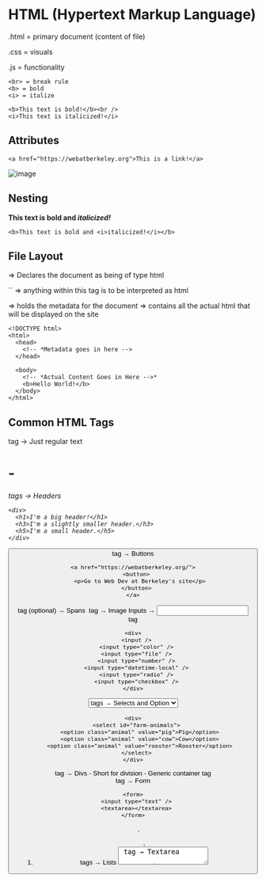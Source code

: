 # HTML (Hypertext Markup Language)
.html = primary document (content of file)

.css = visuals

.js = functionality

```
<br> = break rule
<b> = bold
<i> = italize

<b>This text is bold!</b><br />
<i>This text is italicized!</i>
```

## Attributes
```
<a href="https://webatberkeley.org">This is a link!</a>
```

![image](https://github.com/user-attachments/assets/a0af4f80-ebec-4c19-9735-ef25742c8c37)

## Nesting
<b>This text is bold and <i>italicized!</i></b>
```
<b>This text is bold and <i>italicized!</i></b>
```

## File Layout
<!DOCTYPE html> ⇒ Declares the document as being of type html

<p> <html>`` ⇒ anything within this tag is to be interpreted as html </p>
  
<head> ⇒ holds the metadata for the document
  
<body> ⇒ contains all the actual html that will be displayed on the site

```
<!DOCTYPE html>
<html>
  <head>
    <!-- *Metadata goes in here -->
  </head>

  <body>
    <!-- *Actual Content Goes in Here -->*
    <b>Hello World!</b>
  </body>
</html>
```

## Common HTML Tags
<p> tag → Just regular text
<h1> - <h6> tags → Headers

```
<div>
  <h1>I'm a big header!</h1>
  <h3>I'm a slightly smaller header.</h3>
  <h5>I'm a small header.</h5>
</div>
```

<button> tag → Buttons
```
<a href="https://webatberkeley.org/">
  <button>
    <p>Go to Web Dev at Berkeley's site</p>
  </button>
</a>
```

<span> tag (optional) → Spans
<img> tag → Image
Inputs → <input> tag
```
<div>
  <input />
  <input type="color" />
  <input type="file" />
  <input type="number" />
  <input type="datetime-local" />
  <input type="radio" />
  <input type="checkbox" />
</div>
```

<select>, <option> tags → Selects and Option
```
<div>
  <select id="farm-animals">
    <option class="animal" value="pig">Pig</option>
    <option class="animal" value="cow">Cow</option>
    <option class="animal" value="rooster">Rooster</option>
  </select>
</div>
```

<div> tag → Divs
- Short for division
- Generic container tag

<form> tag → Form
  
```
<form>
  <input type="text" />
  <textarea></textarea>
</form>
```
<ul>, <ol>, <li> tags → Lists
<textarea> tag → Textarea
  
```
<textarea
  id="textarea-id"
  placeholder="this is temporary text"
  rows="4"
></textarea>
```

<table>,<tr>, <td> tags → Table
- table creates a table
- tr stands for table row
- td stands for table data, basically represents a cell in your table

```
<table id="coordinates">
  <tr class="top-row">
    <td>(0,0)</td>
    <td>(1,0)</td>
  </tr>
  <tr class="bottom-row">
    <td>(0,1)</td>
    <td>(1,1)</td>
  </tr>
</table>
```

## Meta HTML

```
<html>
  <head>
    <!-- *Metadata goes in here -->
    *
    <title>Page Title</title>
  </head>

  <body>
    <!-- *Actual Content Goes in Here -->*
    <p>Hello World!</p>
  </body>
</html>
```
